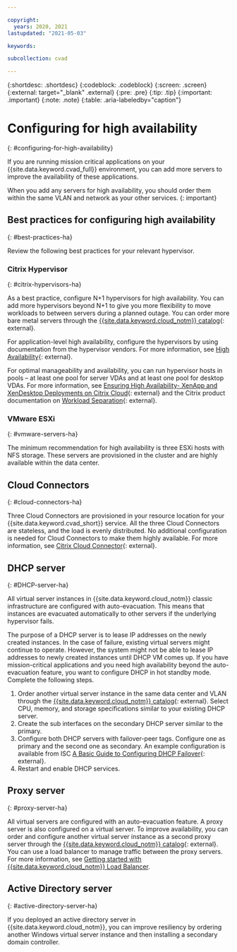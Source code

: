 ```yaml
---

copyright:
  years: 2020, 2021
lastupdated: "2021-05-03"

keywords:

subcollection: cvad

---
```


{:shortdesc: .shortdesc}
{:codeblock: .codeblock}
{:screen: .screen}
{:external: target="_blank" .external}
{:pre: .pre}
{:tip: .tip}
{:important: .important}
{:note: .note}
{:table: .aria-labeledby="caption"}

# Configuring for high availability
{: #configuring-for-high-availability}

If you are running mission critical applications on your {{site.data.keyword.cvad_full}} environment, you can add more servers to improve the availability of these applications.

When you add any servers for high availability, you should order them within the same VLAN and network as your other services.
{: important}

## Best practices for configuring high availability
{: #best-practices-ha}

Review the following best practices for your relevant hypervisor.

### Citrix Hypervisor
{: #citrix-hypervisors-ha}

As a best practice, configure N+1 hypervisors for high availability. You can add more hypervisors beyond N+1 to give you more flexibility to move workloads to between servers during a planned outage. You can order more bare metal servers through the [{{site.data.keyword.cloud_notm}} catalog](https://cloud.ibm.com/catalog?category=compute#services){: external}. 

For application-level high availability, configure the hypervisors by using documentation from the hypervisor vendors. For more information, see [High Availability](https://docs.citrix.com/en-us/xencenter/7-1/pools-ha-about.html){: external}.

For optimal manageability and availability, you can run hypervisor hosts in pools – at least one pool for server VDAs and at least one pool for desktop VDAs. For more information, see [Ensuring High Availability- XenApp and XenDesktop Deployments on Citrix Cloud](https://www.citrix.com/content/dam/citrix/en_us/documents/white-paper/ensuring-high-availability-xenapp-and-xendesktop-deployments-on-citrix-cloud.pdf){: external} and the Citrix product documentation on [Workload Separation](https://docs.citrix.com/en-us/xenapp-and-xendesktop/7-15-ltsr/citrix-vdi-best-practices/design/design-userlayer5.html#decision-workload-separation){: external}.

### VMware ESXi
{: #vmware-servers-ha}

The minimum recommendation for high availability is three ESXi hosts with NFS storage. These servers are provisioned in the cluster and are highly available within the data center.

## Cloud Connectors
{: #cloud-connectors-ha}

Three Cloud Connectors are provisioned in your resource location for your {{site.data.keyword.cvad_short}} service. All the three Cloud Connectors are stateless, and the load is evenly distributed. No additional configuration is needed for Cloud Connectors to make them highly available. For more information, see [Citrix Cloud Connector](https://docs.citrix.com/en-us/citrix-cloud/citrix-cloud-resource-locations/citrix-cloud-connector.html){: external}.

## DHCP server
{: #DHCP-server-ha}

All virtual server instances in {{site.data.keyword.cloud_notm}} classic infrastructure are configured with auto-evacuation. This means that instances are evacuated automatically to other servers if the underlying hypervisor fails.

The purpose of a DHCP server is to lease IP addresses on the newly created instances. In the case of failure, existing virtual servers might continue to operate. However, the system might not be able to lease IP addresses to newly created instances until DHCP VM comes up. If you have mission-critical applications and you need high availability beyond the auto-evacuation feature, you want to configure DHCP in hot standby mode. Complete the following steps.
1. Order another virtual server instance in the same data center and VLAN through the [{{site.data.keyword.cloud_notm}} catalog](https://cloud.ibm.com/catalog?category=compute#services){: external}. Select CPU, memory, and storage specifications similar to your existing DHCP server.
2. Create the sub interfaces on the secondary DHCP server similar to the primary.
3. Configure both DHCP servers with failover-peer tags. Configure one as primary and the second one as secondary. An example configuration is available from ISC [A Basic Guide to Configuring DHCP Failover](https://kb.isc.org/docs/aa-00502){: external}.
4. Restart and enable DHCP services.

## Proxy server
{: #proxy-server-ha}

All virtual servers are configured with an auto-evacuation feature. A proxy server is also configured on a virtual server. To improve availability, you can order and configure another virtual server instance as a second proxy server through the [{{site.data.keyword.cloud_notm}} catalog](https://cloud.ibm.com/catalog?category=compute#services){: external}. You can use a load balancer to manage traffic between the proxy servers. For more information, see [Getting started with {{site.data.keyword.cloud_notm}} Load Balancer](/docs/loadbalancer-service?topic=loadbalancer-service-getting-started).


## Active Directory server
{: #active-directory-server-ha}

If you deployed an active directory server in {{site.data.keyword.cloud_notm}}, you can improve resiliency by ordering another Windows virtual server instance and then installing a secondary domain controller.
